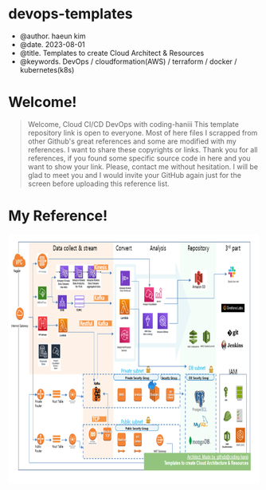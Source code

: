 # devops-templates
 - @author. haeun kim
 - @date.   2023-08-01
 - @title.  Templates to create Cloud Architect & Resources  
 - @keywords.  DevOps / cloudformation(AWS) / terraform / docker / kubernetes(k8s)

# Welcome! 

> Welcome, Cloud CI/CD DevOps with coding-haniii 
> This template repository link is open to everyone.
> Most of here files I scrapped from other Github's great references and some are modified with my references. 
> I want to share these copyrights or links.
> Thank you for all references, if you found some specific source code in here and you want to show your link.
> Please, contact me without hesitation. 
> I will be glad to meet you and I would invite your GitHub again just for the screen before uploading this reference list.  

# My Reference! 

<p align="center">
  <img src="/AWS_STUDY_v01_20230401.png" width="800" height="500">
</p>
